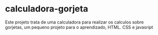 # calculadora-gorjeta

Este projeto trata de uma calculadora para realizar os calculos sobre gorjetas, um pequeno projeto para o aprendizado, HTML. CSS e javasript
